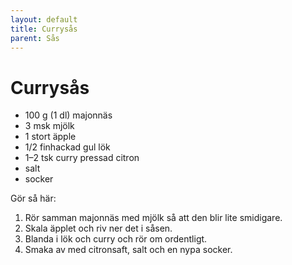 ```yaml
---
layout: default
title: Currysås
parent: Sås
---
```

Currysås
========

-	100 g (1 dl) majonnäs
-	3 msk mjölk
-	1 stort äpple
-	1/2 finhackad gul lök
-	1–2 tsk curry pressad citron
-	salt
-	socker

Gör så här:

1.	Rör samman majonnäs med mjölk så att den blir lite smidigare.
2.	Skala äpplet och riv ner det i såsen.
3.	Blanda i lök och curry och rör om ordentligt.
4.	Smaka av med citronsaft, salt och en nypa socker.
